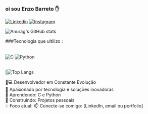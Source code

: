 ### oi sou Enzo Barreto ✋
[![Linkedin](https://img.shields.io/badge/LinkedIn-0077B5?style=for-the-badge&logo=linkedin&logoColor=white)](www.linkedin.com/in/enzo-barreto-sarmento-0772a62b1)
[![Instagram](https://img.shields.io/badge/Instagram-E4405F?style=for-the-badge&logo=instagram&logoColor=white)](https://www.instagram.com/barret.enz?igsh=d3R2amNjem03YTli)

![Anurag's GitHub stats](https://github-readme-stats.vercel.app/api?username=enzobrt0-0&show_icons=true&theme=radical)

###Tecnologia que ultilizo :
<div style = "display: inline_block"><br/>
  <img align="center" alt= "C" src="https://img.shields.io/badge/C-00599C?style=for-the-badge&logo=c&logoColor=white">
  <img align="center" alt= "Python" src="https://img.shields.io/badge/Python-3776AB?style=for-the-badge&logo=python&logoColor=white">
  
</div></br>

[![Top Langs](https://github-readme-stats.vercel.app/api/top-langs/?username=enzobrt0-0_progress=true)

👨💻 Desenvolvedor em Constante Evolução  
🚀 Apaixonado por tecnologia e soluções inovadoras  
🌱 Aprendendo: C e Python   
🔨 Construindo: Projetos pessoais  
💡 Foco atual: 
📫 Conecte-se comigo: [LinkedIn, email ou portfolio]  


<!--
**enzobrt0-0/enzobrt0-0** is a ✨ _special_ ✨ repository because its `README.md` (this file) appears on your GitHub profile.

Here are some ideas to get you started:

- 🔭 I’m currently working on ...
- 🌱 I’m currently learning ...
- 👯 I’m looking to collaborate on ...
- 🤔 I’m looking for help with ...
- 💬 Ask me about ...
- 📫 How to reach me: ...
- 😄 Pronouns: ...
- ⚡ Fun fact: ...
-->
